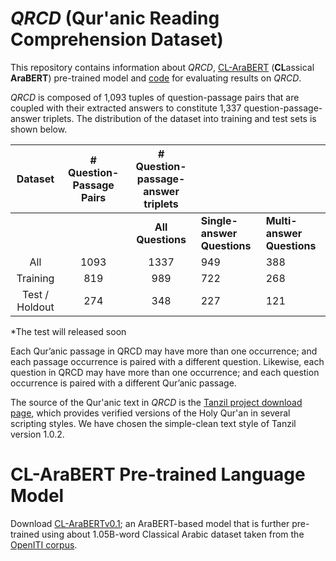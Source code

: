 # *QRCD* (Qur'anic Reading Comprehension Dataset)
This repository contains information about *QRCD*, [CL-AraBERT](https://github.com/RanaMalhas/QRCD/blob/main/README.md#cl-arabert-pre-trained-language-model) (**CL**assical **AraBERT**) pre-trained model and [code](https://github.com/RanaMalhas/QRCD/tree/main/code) for evaluating results on *QRCD*.

*QRCD* is composed of 1,093 tuples of question-passage pairs that are coupled with their extracted answers to constitute 1,337 question-passage-answer triplets. The distribution of the dataset into training and test sets is shown below.

<!-- | **Dataset** | **%** | **# Question-Passage  Pairs** | **# Question-Passage-Answer  Triplets** |
|-------------|:-----:|:-----------------------------:|:---------------------------------------:|
| Training    |  65%  |              710              |                   861                   |
| Development |  10%  |              109              |                   128                   |
| Test        |  25%  |              274              |                   348                   |
| All         |  100% |              1,093            |                  1,337                  |
 -->

|     Dataset          | **# Question-Passage Pairs** |**# Question-passage-answer triplets**|                             |                            |
|:--------------------:|:----------------------------:|:------------------------------------:|-----------------------------|----------------------------|
|                      |                              |           **All Questions**          | **Single-answer Questions** | **Multi-answer Questions** |
|     All              |               1093           |                   1337               |                949          |             388            |
|     Training         |               819            |                   989                |                722          |             268            |
|     Test / Holdout   |               274            |                   348                |                227          |             121             |

<!-- | **Dataset**    | **%** |**# Question-Passage Pairs** |               **# Question-passage-answer triplets**                          |
|----------------|:-----:|:---------------------------:|:------------------:|-----------------------------|----------------------------|
|                |       |                             | **All  Questions** | **Single-answer Questions** | **Multi-answer Questions** |
| All            | 100%  |          1,093              |     1,337          |          949                |           388              |
| Training       | 75%   |          819                |     989            |          722                |           268              |
| Test / Holdout*| 25%   |          274                |     348            |          227                |           121              | -->
*The test will released soon

Each Qur’anic passage in QRCD may have more than one occurrence; and each passage occurrence is paired with a different question. Likewise, each question in QRCD may have more than one occurrence; and each question occurrence is paired with a different Qur’anic passage.

The source of the Qur'anic text in *QRCD* is the [Tanzil project download page](https://tanzil.net/download/), which provides verified versions of the Holy Qur'an in several scripting styles. We have chosen the simple-clean text style of Tanzil version 1.0.2.

# CL-AraBERT Pre-trained Language Model
Download [CL-AraBERTv0.1](https://www.dropbox.com/s/ekkgoj2yrkhgtez/CL-AraBERTv0.1-base.zip?dl=0); an AraBERT-based model that is further pre-trained using about 1.05B-word Classical Arabic dataset taken from the [OpenITI corpus](https://github.com/OpenITI/RELEASE).  


